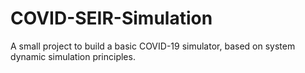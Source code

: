 # COVID-SEIR-Simulation
A small project to build a basic COVID-19 simulator, based on system dynamic simulation principles. 
